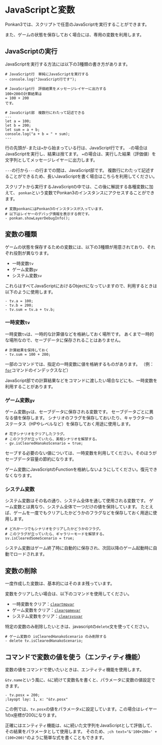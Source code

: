 # JavaScriptと変数

Ponkan3では、スクリプトで任意のJavaScriptを実行することができます。

また、ゲームの状態を保存しておく場合には、専用の変数を利用します。

## JavaScriptの実行

JavaScriptを実行する方法には以下の3種類の書き方があります。

```plain
# JavaScript行　単純にJavaScriptを実行する
- console.log("JavaScript行です");

# JavaScript行　評価結果をメッセージレイヤーに出力する
100+200の計算結果は
= 100 + 200
です。

# JavaScript部　複数行にわたって記述できる
---
let a = 100;
let b = 200;
let sum = a + b;
console.log("a + b = " + sum);
---
```

行の先頭が`-`または`=`から始まっている行は、JavaScript行です。
`-`の場合はJavaScriptを実行し、結果は捨てます。
`=`の場合は、実行した結果（評価値）を文字列としてメッセージレイヤーに出力します。

`---`の行から`---`の行までの間は、JavaScript部です。
複数行にわたって記述することができるため、長いJavaScriptを書く場合はこちらを利用してください。

スクリプトから実行するJavaScriptの中では、この後に解説する各種変数に加えて、
`ponkan`という変数でPonkan3のインスタンスにアクセスすることができます。

```
# 変数ponkanにはPonkan3のインスタンスが入っています。
# 以下はレイヤーのデバッグ情報を表示する例です。
- ponkan.showLayerDebugInfo();
```

## 変数の種類

ゲームの状態を保存するための変数には、以下の3種類が用意されており、それぞれ役割が異なります。

- 一時変数`tv`
- ゲーム変数`gv`
- システム変数`sv`

これらはすべてJavaScriptにおけるObjectになっていますので、利用するときは以下のように使用します。

```plain
- tv.a = 100;
- tv.b = 200;
- tv.sum = tv.a + tv.b;
```

### 一時変数`tv`

一時変数`tv`は、一時的な計算値などを格納しておく場所です。
あくまで一時的な場所なので、セーブデータに保存されることはありません。

```plain
# 計算結果を保持しておく
- tv.sum = 100 + 200;
```

一部のコマンドでは、指定の一時変数に値を格納するものがあります。
（例：[`for`](../ref/command_ref.md#for)コマンドのインデックスなど）

JavaScript部での計算結果などをコマンドに渡したい場合などにも、一時変数を利用することがあります。

### ゲーム変数`gv`

ゲーム変数`gv`は、セーブデータに保存される変数です。
セーブデータごとに異なる値を保存します。
シナリオのフラグを保存しておいたり、キャラクターのステータス（HPやレベルなど）を保存しておく用途に使用します。

```plain
# 花子シナリオをクリアしたフラグ。
# このフラグが立っていたら、美柑シナリオを解禁する。
- gv.isClearedHanakoScenario = true;
```

セーブする必要のない値については、一時変数を利用してください。そのほうがセーブデータ容量の節約になります。

ゲーム変数にJavaScriptのFunctionを格納しないようにしてください。復元できなくなります。

### システム変数

システム変数はその名の通り、システム全体を通して使用される変数です。
ゲーム変数とは異なり、システム全体で一つだけの値を保持しています。
たとえば、ゲームを一度でもクリアしたかどうかのフラグなどを保存しておく用途に使用します。

```plain
# どれか一つでもシナリオをクリアしたかどうかのフラグ。
# このフラグが立っていたら、ギャラリーモードを解禁する。
sv.isClearedSomeScenario = true;
```

システム変数はゲーム終了時に自動的に保存され、次回以降のゲーム起動時に自動でロードされます。

## 変数の削除

一度作成した変数は、基本的にはそのまま残っています。

変数をクリアしたい場合は、以下のコマンドを使用してください。

- 一時変数をクリア：[`cleartmpvar`](../ref/command_ref.md#cleartmpvar)
- ゲーム変数をクリア：[`cleargamevar`](../ref/command_ref.md#cleargamevar)
- システム変数をクリア：[`clearsysvar`](../ref/command_ref.md#clearsysvar)

特定の変数のみ削除したいときは、javascriptの`delete`文を使ってください。

```plain
# ゲーム変数の isClearedHanakoScenario のみ削除する
- delete tv.isClearedHanakoScenario;
```

## コマンドで変数の値を使う（エンティティ機能）

変数の値をコマンドで使いたいときは、エンティティ機能を使用します。

`&tv.name`という風に、`&`に続けて変数名を書くと、パラメータに変数の値設定できます。

```plain
- tv.posx = 200;
;layopt lay: 1, x: "&tv.posx"
```

この例では、`tv.posx`の値をパラメータ`x`に設定しています。この場合はレイヤー1のx座標が200になります。

<div class="note">
正確にはエンティティ機能は、<code>&</code>に続いた文字列をJavaScriptとして評価して、その結果をパラメータとして使用します。
そのため、<code>;ch text="&'100+200=' + (100+200)"</code>のように簡単な式を書くこともできます。
</div>
